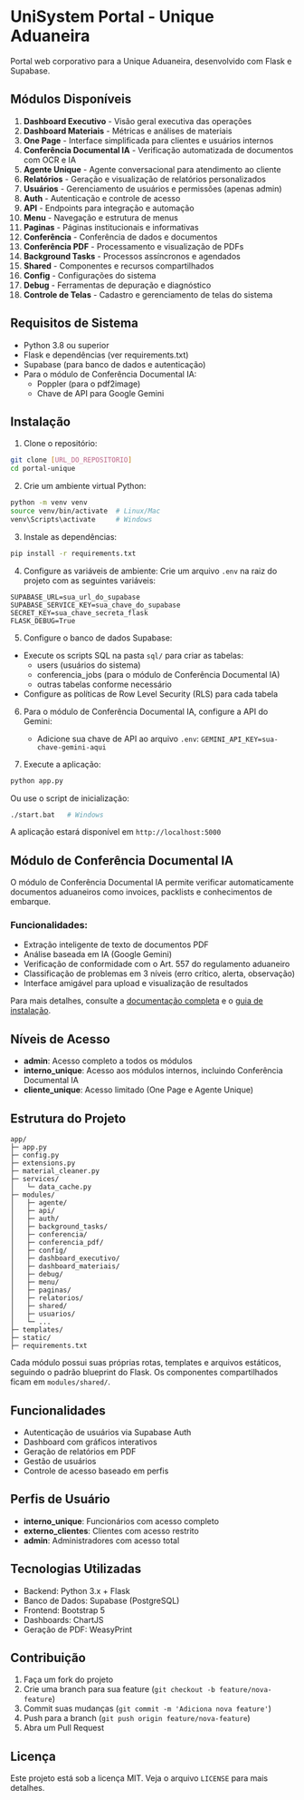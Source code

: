 # UniSystem Portal - Unique Aduaneira

Portal web corporativo para a Unique Aduaneira, desenvolvido com Flask e Supabase.

## Módulos Disponíveis

1. **Dashboard Executivo** - Visão geral executiva das operações
2. **Dashboard Materiais** - Métricas e análises de materiais
3. **One Page** - Interface simplificada para clientes e usuários internos
4. **Conferência Documental IA** - Verificação automatizada de documentos com OCR e IA
5. **Agente Unique** - Agente conversacional para atendimento ao cliente
6. **Relatórios** - Geração e visualização de relatórios personalizados
7. **Usuários** - Gerenciamento de usuários e permissões (apenas admin)
8. **Auth** - Autenticação e controle de acesso
9. **API** - Endpoints para integração e automação
10. **Menu** - Navegação e estrutura de menus
11. **Paginas** - Páginas institucionais e informativas
12. **Conferência** - Conferência de dados e documentos
13. **Conferência PDF** - Processamento e visualização de PDFs
14. **Background Tasks** - Processos assíncronos e agendados
15. **Shared** - Componentes e recursos compartilhados
16. **Config** - Configurações do sistema
17. **Debug** - Ferramentas de depuração e diagnóstico
18. **Controle de Telas** - Cadastro e gerenciamento de telas do sistema

## Requisitos de Sistema

- Python 3.8 ou superior
- Flask e dependências (ver requirements.txt)
- Supabase (para banco de dados e autenticação)
- Para o módulo de Conferência Documental IA:
  - Poppler (para o pdf2image)
  - Chave de API para Google Gemini

## Instalação

1. Clone o repositório:
```bash
git clone [URL_DO_REPOSITORIO]
cd portal-unique
```

2. Crie um ambiente virtual Python:
```bash
python -m venv venv
source venv/bin/activate  # Linux/Mac
venv\Scripts\activate     # Windows
```

3. Instale as dependências:
```bash
pip install -r requirements.txt
```

4. Configure as variáveis de ambiente:
Crie um arquivo `.env` na raiz do projeto com as seguintes variáveis:
```
SUPABASE_URL=sua_url_do_supabase
SUPABASE_SERVICE_KEY=sua_chave_do_supabase
SECRET_KEY=sua_chave_secreta_flask
FLASK_DEBUG=True
```

5. Configure o banco de dados Supabase:
- Execute os scripts SQL na pasta `sql/` para criar as tabelas:
  - users (usuários do sistema)
  - conferencia_jobs (para o módulo de Conferência Documental IA)
  - outras tabelas conforme necessário
- Configure as políticas de Row Level Security (RLS) para cada tabela

6. Para o módulo de Conferência Documental IA, configure a API do Gemini:
   - Adicione sua chave de API ao arquivo `.env`: `GEMINI_API_KEY=sua-chave-gemini-aqui`

7. Execute a aplicação:
```bash
python app.py
```

Ou use o script de inicialização:
```bash
./start.bat   # Windows
```

A aplicação estará disponível em `http://localhost:5000`

## Módulo de Conferência Documental IA

O módulo de Conferência Documental IA permite verificar automaticamente documentos aduaneiros como invoices, packlists e conhecimentos de embarque.

### Funcionalidades:

- Extração inteligente de texto de documentos PDF
- Análise baseada em IA (Google Gemini)
- Verificação de conformidade com o Art. 557 do regulamento aduaneiro
- Classificação de problemas em 3 níveis (erro crítico, alerta, observação)
- Interface amigável para upload e visualização de resultados

Para mais detalhes, consulte a [documentação completa](docs/conferencia_documental.md) e o [guia de instalação](docs/conferencia_instalacao.md).

## Níveis de Acesso

- **admin**: Acesso completo a todos os módulos
- **interno_unique**: Acesso aos módulos internos, incluindo Conferência Documental IA
- **cliente_unique**: Acesso limitado (One Page e Agente Unique)

## Estrutura do Projeto

```
app/
├─ app.py
├─ config.py
├─ extensions.py
├─ material_cleaner.py
├─ services/
│   └─ data_cache.py
├─ modules/
│   ├─ agente/
│   ├─ api/
│   ├─ auth/
│   ├─ background_tasks/
│   ├─ conferencia/
│   ├─ conferencia_pdf/
│   ├─ config/
│   ├─ dashboard_executivo/
│   ├─ dashboard_materiais/
│   ├─ debug/
│   ├─ menu/
│   ├─ paginas/
│   ├─ relatorios/
│   ├─ shared/
│   ├─ usuarios/
│   └─ ...
├─ templates/
├─ static/
├─ requirements.txt
```

Cada módulo possui suas próprias rotas, templates e arquivos estáticos, seguindo o padrão blueprint do Flask. Os componentes compartilhados ficam em `modules/shared/`.

## Funcionalidades

- Autenticação de usuários via Supabase Auth
- Dashboard com gráficos interativos
- Geração de relatórios em PDF
- Gestão de usuários
- Controle de acesso baseado em perfis

## Perfis de Usuário

- **interno_unique**: Funcionários com acesso completo
- **externo_clientes**: Clientes com acesso restrito
- **admin**: Administradores com acesso total

## Tecnologias Utilizadas

- Backend: Python 3.x + Flask
- Banco de Dados: Supabase (PostgreSQL)
- Frontend: Bootstrap 5
- Dashboards: ChartJS
- Geração de PDF: WeasyPrint

## Contribuição

1. Faça um fork do projeto
2. Crie uma branch para sua feature (`git checkout -b feature/nova-feature`)
3. Commit suas mudanças (`git commit -m 'Adiciona nova feature'`)
4. Push para a branch (`git push origin feature/nova-feature`)
5. Abra um Pull Request

## Licença

Este projeto está sob a licença MIT. Veja o arquivo `LICENSE` para mais detalhes. 